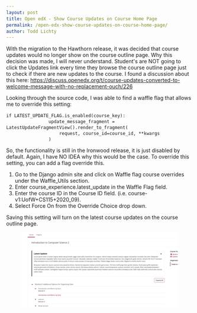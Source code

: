 ```yaml
---
layout: post
title: Open edX - Show Course Updates on Course Home Page
permalink: /open-edx-show-course-updates-on-course-home-page/
author: Todd Lichty
---
```

<p>With the migration to the Hawthorn release, it was decided that course updates would no longer show on the course outline page. Why this decision was made, I will never understand. Student's are NOT going to click the Updates link every time they browse the course outline page just to check if there are new updates to the course. I found a discussion about this here: <a href="https://discuss.openedx.org/t/course-updates-converted-to-welcome-message-with-no-replacement-ouch/226">https://discuss.openedx.org/t/course-updates-converted-to-welcome-message-with-no-replacement-ouch/226</a></p><p>Looking through the source code, I was able to find a waffle flag that allows me to override this setting:</p><!--kg-card-begin: markdown--><pre><code>if LATEST_UPDATE_FLAG.is_enabled(course_key):
                update_message_fragment = LatestUpdateFragmentView().render_to_fragment(
                    request, course_id=course_id, **kwargs
                )
</code></pre>
<!--kg-card-end: markdown-->
<p>So, the functionality is still in the Ironwood release, it is just disabled by default. Again, I have NO IDEA why this would be the case. To override this setting, you can add a flag override this.</p><ol><li>Go to the Django admin site and click on Waffle flag course overrides under the Waffle_Utils section.</li><li>Enter course_experience.latest_update in the Waffle Flag field.</li><li>Enter the course ID in the Course ID field. (i.e. course-v1:UofW+CS115+2020_09).</li><li>Select Force On from the Override Choice drop down.</li></ol><p>Saving this setting will turn on the latest course updates on the course outline page.</p><figure class="kg-card kg-image-card"><img src="/images/openedx_course_updates_latest_update.png" class="kg-image"></figure>
